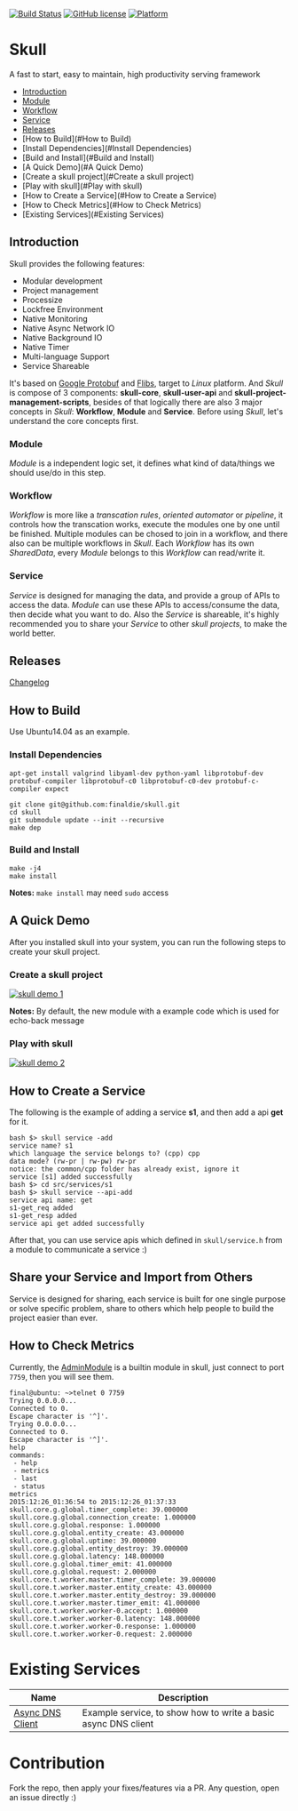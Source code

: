 [![Build Status](https://travis-ci.org/finaldie/skull.svg?branch=master)](https://travis-ci.org/finaldie/skull)
[![GitHub license](https://img.shields.io/github/license/finaldie/skull.svg)]()
[![Platform](https://img.shields.io/badge/platform-Linux-blue.svg)]()

Skull
=====
A fast to start, easy to maintain, high productivity serving framework<br>

- [Introduction](#Introduction)
 - [Module](#Module)
 - [Workflow](#Workflow)
 - [Service](#Service)
- [Releases](#Releases)
- [How to Build](#How to Build)
 - [Install Dependencies](#Install Dependencies)
 - [Build and Install](#Build and Install)
- [A Quick Demo](#A Quick Demo)
 - [Create a skull project](#Create a skull project)
 - [Play with skull](#Play with skull)
- [How to Create a Service](#How to Create a Service)
- [How to Check Metrics](#How to Check Metrics)
- [Existing Services](#Existing Services)

## Introduction
Skull provides the following features:
* Modular development
* Project management
* Processize
* Lockfree Environment
* Native Monitoring
* Native Async Network IO
* Native Background IO
* Native Timer
* Multi-language Support
* Service Shareable

It's based on [Google Protobuf][3] and [Flibs][4], target to _Linux_ platform. And _Skull_ is compose of 3 components: **skull-core**, **skull-user-api** and **skull-project-management-scripts**, besides of that logically there are also 3 major concepts in _Skull_: **Workflow**, **Module** and **Service**. Before using _Skull_, let's understand the core concepts first.

### Module
_Module_ is a independent logic set, it defines what kind of data/things we should use/do in this step.

### Workflow
_Workflow_ is more like a *transcation rules*, *oriented automator* or *pipeline*, it controls how the transcation works, execute the modules one by one until be finished. Multiple modules can be chosed to join in a workflow, and there also can be multiple workflows in _Skull_.
Each _Workflow_ has its own _SharedData_, every _Module_ belongs to this _Workflow_ can read/write it.

### Service
_Service_ is designed for managing the data, and provide a group of APIs to access the data. _Module_ can use these APIs to access/consume the data, then decide what you want to do. Also the _Service_ is shareable, it's highly recommended you to share your _Service_ to other *skull projects*, to make the world better.

## Releases
[Changelog](ChangeLog.md)

## How to Build
Use Ubuntu14.04 as an example.

### Install Dependencies
```console
apt-get install valgrind libyaml-dev python-yaml libprotobuf-dev protobuf-compiler libprotobuf-c0 libprotobuf-c0-dev protobuf-c-compiler expect

git clone git@github.com:finaldie/skull.git
cd skull
git submodule update --init --recursive
make dep
```

### Build and Install
```console
make -j4
make install
```

**Notes:** `make install` may need `sudo` access

## A Quick Demo
After you installed skull into your system, you can run the following steps to
create your skull project.

### Create a skull project
[![skull demo 1](http://g.recordit.co/6yGrVG7i0s.gif)]()

**Notes:** By default, the new module with a example code which is used for echo-back message

### Play with skull
[![skull demo 2](http://g.recordit.co/vSON9N6nuV.gif)]()

## How to Create a Service
The following is the example of adding a service **s1**, and then add a api **get** for it.
```console
bash $> skull service -add
service name? s1
which language the service belongs to? (cpp) cpp
data mode? (rw-pr | rw-pw) rw-pr
notice: the common/cpp folder has already exist, ignore it
service [s1] added successfully
bash $> cd src/services/s1
bash $> skull service --api-add
service api name: get
s1-get_req added
s1-get_resp added
service api get added successfully
```
After that, you can use service apis which defined in `skull/service.h` from a module to communicate a service :)

## Share your Service and Import from Others
Service is designed for sharing, each service is built for one single purpose or solve specific problem, share to others which help people to build the project easier than ever.


## How to Check Metrics
Currently, the [AdminModule][1] is a builtin module in skull, just connect to port `7759`, then you will see them.
```console
final@ubuntu: ~>telnet 0 7759
Trying 0.0.0.0...
Connected to 0.
Escape character is '^]'.
Trying 0.0.0.0...
Connected to 0.
Escape character is '^]'.
help
commands:
 - help
 - metrics
 - last
 - status
metrics
2015:12:26_01:36:54 to 2015:12:26_01:37:33
skull.core.g.global.timer_complete: 39.000000
skull.core.g.global.connection_create: 1.000000
skull.core.g.global.response: 1.000000
skull.core.g.global.entity_create: 43.000000
skull.core.g.global.uptime: 39.000000
skull.core.g.global.entity_destroy: 39.000000
skull.core.g.global.latency: 148.000000
skull.core.g.global.timer_emit: 41.000000
skull.core.g.global.request: 2.000000
skull.core.t.worker.master.timer_complete: 39.000000
skull.core.t.worker.master.entity_create: 43.000000
skull.core.t.worker.master.entity_destroy: 39.000000
skull.core.t.worker.master.timer_emit: 41.000000
skull.core.t.worker.worker-0.accept: 1.000000
skull.core.t.worker.worker-0.latency: 148.000000
skull.core.t.worker.worker-0.response: 1.000000
skull.core.t.worker.worker-0.request: 2.000000
```

# Existing Services
Name                  | Description |
----------------------|-------------|
[Async DNS Client][2] | Example service, to show how to write a basic async DNS client |

[1]: https://github.com/finaldie/skull-admin-c
[2]: https://github.com/finaldie/skull-service-dns
[3]: https://developers.google.com/protocol-buffers/
[4]: https://github.com/finaldie/final_libs

# Contribution
Fork the repo, then apply your fixes/features via a PR. Any question, open an issue directly :)
